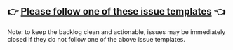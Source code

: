 ## 👉 [Please follow one of these issue templates](https://github.com/gregberge/react-teleporter/issues/new/choose) 👈

Note: to keep the backlog clean and actionable, issues may be immediately closed if they do not follow one of the above issue templates.
